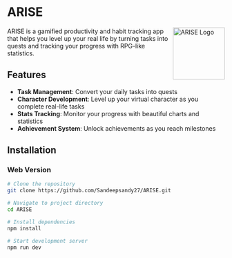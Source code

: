 # ARISE
<img src="public/lovable-uploads/6ddcfd0f-902e-4228-a72f-6db885e41540.png" width="120" height="120" alt="ARISE Logo" align="right"/>

ARISE is a gamified productivity and habit tracking app that helps you level up your real life by turning tasks into quests and tracking your progress with RPG-like statistics.

## Features

- **Task Management**: Convert your daily tasks into quests
- **Character Development**: Level up your virtual character as you complete real-life tasks
- **Stats Tracking**: Monitor your progress with beautiful charts and statistics
- **Achievement System**: Unlock achievements as you reach milestones

## Installation

### Web Version

```bash
# Clone the repository
git clone https://github.com/Sandeepsandy27/ARISE.git

# Navigate to project directory
cd ARISE

# Install dependencies
npm install

# Start development server
npm run dev
